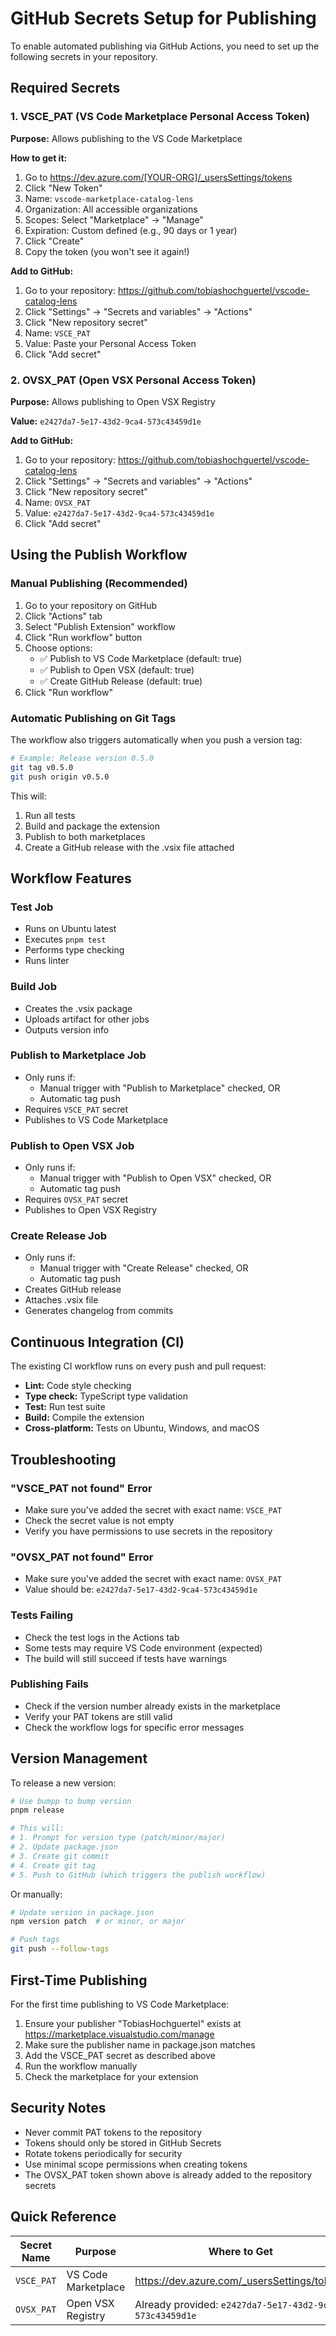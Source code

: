 # GitHub Secrets Setup for Publishing

To enable automated publishing via GitHub Actions, you need to set up the following secrets in your repository.

## Required Secrets

### 1. VSCE_PAT (VS Code Marketplace Personal Access Token)

**Purpose:** Allows publishing to the VS Code Marketplace

**How to get it:**
1. Go to https://dev.azure.com/[YOUR-ORG]/_usersSettings/tokens
2. Click "New Token"
3. Name: `vscode-marketplace-catalog-lens`
4. Organization: All accessible organizations
5. Scopes: Select "Marketplace" → "Manage"
6. Expiration: Custom defined (e.g., 90 days or 1 year)
7. Click "Create"
8. Copy the token (you won't see it again!)

**Add to GitHub:**
1. Go to your repository: https://github.com/tobiashochguertel/vscode-catalog-lens
2. Click "Settings" → "Secrets and variables" → "Actions"
3. Click "New repository secret"
4. Name: `VSCE_PAT`
5. Value: Paste your Personal Access Token
6. Click "Add secret"

### 2. OVSX_PAT (Open VSX Personal Access Token)

**Purpose:** Allows publishing to Open VSX Registry

**Value:** `e2427da7-5e17-43d2-9ca4-573c43459d1e`

**Add to GitHub:**
1. Go to your repository: https://github.com/tobiashochguertel/vscode-catalog-lens
2. Click "Settings" → "Secrets and variables" → "Actions"
3. Click "New repository secret"
4. Name: `OVSX_PAT`
5. Value: `e2427da7-5e17-43d2-9ca4-573c43459d1e`
6. Click "Add secret"

## Using the Publish Workflow

### Manual Publishing (Recommended)

1. Go to your repository on GitHub
2. Click "Actions" tab
3. Select "Publish Extension" workflow
4. Click "Run workflow" button
5. Choose options:
   - ✅ Publish to VS Code Marketplace (default: true)
   - ✅ Publish to Open VSX (default: true)
   - ✅ Create GitHub Release (default: true)
6. Click "Run workflow"

### Automatic Publishing on Git Tags

The workflow also triggers automatically when you push a version tag:

```bash
# Example: Release version 0.5.0
git tag v0.5.0
git push origin v0.5.0
```

This will:
1. Run all tests
2. Build and package the extension
3. Publish to both marketplaces
4. Create a GitHub release with the .vsix file attached

## Workflow Features

### Test Job
- Runs on Ubuntu latest
- Executes `pnpm test`
- Performs type checking
- Runs linter

### Build Job
- Creates the .vsix package
- Uploads artifact for other jobs
- Outputs version info

### Publish to Marketplace Job
- Only runs if:
  - Manual trigger with "Publish to Marketplace" checked, OR
  - Automatic tag push
- Requires `VSCE_PAT` secret
- Publishes to VS Code Marketplace

### Publish to Open VSX Job
- Only runs if:
  - Manual trigger with "Publish to Open VSX" checked, OR
  - Automatic tag push
- Requires `OVSX_PAT` secret
- Publishes to Open VSX Registry

### Create Release Job
- Only runs if:
  - Manual trigger with "Create Release" checked, OR
  - Automatic tag push
- Creates GitHub release
- Attaches .vsix file
- Generates changelog from commits

## Continuous Integration (CI)

The existing CI workflow runs on every push and pull request:

- **Lint:** Code style checking
- **Type check:** TypeScript type validation
- **Test:** Run test suite
- **Build:** Compile the extension
- **Cross-platform:** Tests on Ubuntu, Windows, and macOS

## Troubleshooting

### "VSCE_PAT not found" Error

- Make sure you've added the secret with exact name: `VSCE_PAT`
- Check the secret value is not empty
- Verify you have permissions to use secrets in the repository

### "OVSX_PAT not found" Error

- Make sure you've added the secret with exact name: `OVSX_PAT`
- Value should be: `e2427da7-5e17-43d2-9ca4-573c43459d1e`

### Tests Failing

- Check the test logs in the Actions tab
- Some tests may require VS Code environment (expected)
- The build will still succeed if tests have warnings

### Publishing Fails

- Check if the version number already exists in the marketplace
- Verify your PAT tokens are still valid
- Check the workflow logs for specific error messages

## Version Management

To release a new version:

```bash
# Use bumpp to bump version
pnpm release

# This will:
# 1. Prompt for version type (patch/minor/major)
# 2. Update package.json
# 3. Create git commit
# 4. Create git tag
# 5. Push to GitHub (which triggers the publish workflow)
```

Or manually:

```bash
# Update version in package.json
npm version patch  # or minor, or major

# Push tags
git push --follow-tags
```

## First-Time Publishing

For the first time publishing to VS Code Marketplace:

1. Ensure your publisher "TobiasHochguertel" exists at https://marketplace.visualstudio.com/manage
2. Make sure the publisher name in package.json matches
3. Add the VSCE_PAT secret as described above
4. Run the workflow manually
5. Check the marketplace for your extension

## Security Notes

- Never commit PAT tokens to the repository
- Tokens should only be stored in GitHub Secrets
- Rotate tokens periodically for security
- Use minimal scope permissions when creating tokens
- The OVSX_PAT token shown above is already added to the repository secrets

## Quick Reference

| Secret Name | Purpose | Where to Get |
|------------|---------|--------------|
| `VSCE_PAT` | VS Code Marketplace | https://dev.azure.com/_usersSettings/tokens |
| `OVSX_PAT` | Open VSX Registry | Already provided: `e2427da7-5e17-43d2-9ca4-573c43459d1e` |

